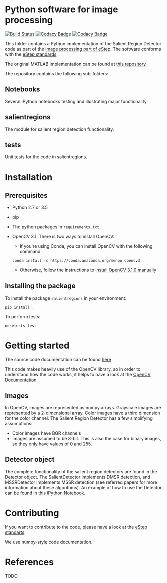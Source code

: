 # Python software for image processing
[![Build Status](https://travis-ci.org/NLeSC/SalientDetector-python.svg?branch=master)](https://travis-ci.org/NLeSC/SalientDetector-python) [![Codacy Badge](https://api.codacy.com/project/badge/Grade/1c9f59fcbc6d48bbb35addc7d51e0bf1)](https://www.codacy.com/app/d-vankuppevelt/SalientDetector-python?utm_source=github.com&amp;utm_medium=referral&amp;utm_content=NLeSC/SalientDetector-python&amp;utm_campaign=Badge_Grade) [![Codacy Badge](https://api.codacy.com/project/badge/Coverage/1c9f59fcbc6d48bbb35addc7d51e0bf1)](https://www.codacy.com/app/d-vankuppevelt/SalientDetector-python?utm_source=github.com&amp;utm_medium=referral&amp;utm_content=NLeSC/SalientDetector-python&amp;utm_campaign=Badge_Coverage)

This folder contains a Python  implementation of the Salient Region Detector code as part of the [image processing part of eStep](https://www.esciencecenter.nl/technology/expertise/computer-vision). The software conforms with the [eStep standards](https://github.com/NLeSC/estep-checklist).

The original MATLAB implementation can be found at [this repository](https://github.com/NLeSC/LargeScaleImaging)

The repository contains the following sub-folders:

## Notebooks
Several iPython notebooks testing and illustrating major functionality.

## salientregions
The module for salient region detection functionality.

## tests
Unit tests for the code in salientregions.

# Installation
## Prerequisites
* Python 2.7 or 3.5
* pip
* The python packages in `requirements.txt`.
* OpenCV 3.1. There is two ways to install OpenCV:
  * If you're using Conda, you can install OpenCV with the following command:

  `conda install -c https://conda.anaconda.org/menpo opencv3`

  * Otherwise, follow the instructions to [install OpenCV 3.1.0 manually](http://opencv-python-tutroals.readthedocs.org/en/latest/py_tutorials/py_setup/py_table_of_contents_setup/py_table_of_contents_setup.html#py-table-of-content-setup)


## Installing the package
To install the package `salientregions`  in your environment:

`pip install .`

To perform tests:

`nosetests test`

# Getting started
The source code documentation can be found [here](http://nlesc.github.io/SalientDetector-python/)

This code makes heavily use of the OpenCV library, so in order to understand how the code works, it helps to have a look at the [OpenCV Documentation](http://docs.opencv.org/3.1.0/).

## Images
In OpenCV, images are represented as numpy arrays. Grayscale images are represented by a 2-dimensional array. Color images have a third dimension for the color channel. The Salient Region Detector has a few simplifying assumptions:
* Color images have BGR channels
* Images are assumed to be 8-bit. This is also the case for binary images, so they only have values of 0 and 255.

## Detector object
The complete functionality of the salient region detectors are found in the Detector object. The SalientDetector implements DMSR detection, and MSSRDetector implements MSSR detection (see referred papers for more information about these algorithms).
An example of how to use the Detector can be found in [this iPython Notebook](https://github.com/NLeSC/SalientDetector-python/blob/master/Notebooks/DetectorExample.ipynb).

# Contributing
If you want to contribute to the code, please have a look at the [eStep standarts](https://github.com/NLeSC/estep-checklist).

We use numpy-style code documentation.

# References
TODO
